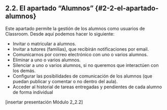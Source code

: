 ## 2.2\. El apartado “Alumnos” {#2-2-el-apartado-alumnos}

Este apartado permite la gestión de los alumnos como usuarios de Classroom. Desde aquí podemos hacer lo siguiente:

*   Invitar o matricular a alumnos.
*   Invitar a tutores (familias), que recibirán notificaciones por email.
*   Comunicarnos por correo electrónico con uno o varios alumnos.
*   Eliminar a uno o varios alumnos.
*   Silenciar a uno o varios alumnos, si no queremos que interactúen con los demás.
*   Configurar las posibilidades de comunicación de los alumnos (que puedan publicar y comentar o no dentro del aula).
*   Acceder al historial de tareas entregadas y pendientes de cada alumno de forma individual

[insertar presentación Módulo 2_2.2]